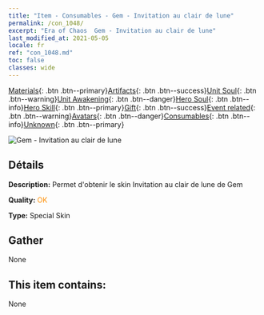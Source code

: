 ```yaml
---
title: "Item - Consumables - Gem - Invitation au clair de lune"
permalink: /con_1048/
excerpt: "Era of Chaos  Gem - Invitation au clair de lune"
last_modified_at: 2021-05-05
locale: fr
ref: "con_1048.md"
toc: false
classes: wide
---
```

 [Materials](/ItemsFR/){: .btn .btn--primary}[Artifacts](/ItemsFR/Artifacts/){: .btn .btn--success}[Unit Soul](/ItemsFR/UnitSoul/){: .btn .btn--warning}[Unit Awakening](/ItemsFR/UnitAwakening/){: .btn .btn--danger}[Hero Soul](/ItemsFR/HeroSoul/){: .btn .btn--info}[Hero Skill](/ItemsFR/HeroSkill/){: .btn .btn--primary}[Gift](/ItemsFR/Gift/){: .btn .btn--success}[Event related](/ItemsFR/Events/){: .btn .btn--warning}[Avatars](/ItemsFR/Avatars/){: .btn .btn--danger}[Consumables](/ItemsFR/Consumables/){: .btn .btn--info}[Unknown](/ItemsFR/Unknown/){: .btn .btn--primary}

 ![Gem - Invitation au clair de lune](/images/h/h_Gem7.jpg)

## Détails
 **Description:** Permet d'obtenir le skin Invitation au clair de lune de Gem

 **Quality:** <span style="color: #FF8C00">OK</span>

 **Type:** Special Skin

## Gather

  None

## This item contains:

  None

